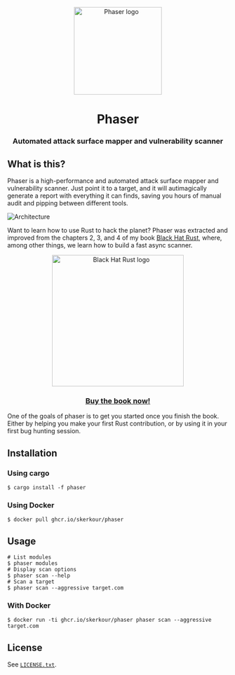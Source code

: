 <p align="center">
  <img alt="Phaser logo" src="https://kerkour.com/imgs/phaser.svg" height="200" />
  <h1 align="center">Phaser</h1>
  <h3 align="center">Automated attack surface mapper and vulnerability scanner</h3>
</p>



## What is this?

Phaser is a high-performance and automated attack surface mapper and vulnerability scanner. Just point it to a target, and it will autimagically generate a report with everything it can finds, saving you hours of manual audit and pipping between different tools.


![Architecture](https://raw.githubusercontent.com/skerkour/phaser/main/docs/phaser_architecture.svg)


Want to learn how to use Rust to hack the planet? Phaser was extracted and improved from the chapters 2, 3, and 4 of my book [Black Hat Rust](https://academy.kerkour.com/black-hat-rust?coupon=PHASER), where, among other things, we learn how to build a fast async scanner.

<div align="center">
  <a href="https://academy.kerkour.com/black-hat-rust?coupon=GITHUB" target="_blank" rel="noopener">
    <img alt="Black Hat Rust logo" src="https://kerkour.com/imgs/black_hat_rust_cover.svg" height="300" />
  </a>

  <h3>
    <a href="https://academy.kerkour.com/black-hat-rust?coupon=PHASER">Buy the book now!</a>
  </h3>
</div>

One of the goals of phaser is to get you started once you finish the book. Either by helping you make your first Rust contribution, or by using it in your first bug hunting session.


## Installation

### Using cargo

```shell
$ cargo install -f phaser
```


### Using Docker

```shel
$ docker pull ghcr.io/skerkour/phaser
```


## Usage

```shell
# List modules
$ phaser modules
# Display scan options
$ phaser scan --help
# Scan a target
$ phaser scan --aggressive target.com
```


### With Docker

```shell
$ docker run -ti ghcr.io/skerkour/phaser phaser scan --aggressive target.com
```

## License

See [`LICENSE.txt`](./LICENSE.txt).
